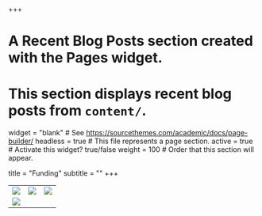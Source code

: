 +++
# A Recent Blog Posts section created with the Pages widget.
# This section displays recent blog posts from `content/`.

widget = "blank"  # See https://sourcethemes.com/academic/docs/page-builder/
headless = true  # This file represents a page section.
active = true  # Activate this widget? true/false
weight = 100  # Order that this section will appear.

title = "Funding"
subtitle = ""
+++

|  |  | |
|---|---|---|
|![](img/funding/CNRSfr-grand.jpg) | ![](img/funding/logo_SU.png) | ![](img/funding/logo_SBR.png) |
|![](img/funding/moore.jpg) |  |  |
